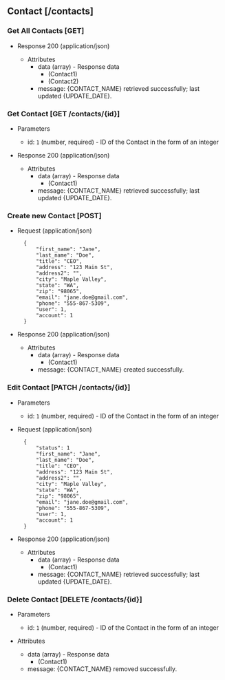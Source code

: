 ## Contact [/contacts]

### Get All Contacts [GET]

+ Response 200 (application/json)

    + Attributes
        + data (array) - Response data
            + (Contact1)
            + (Contact2)
        + message: {CONTACT_NAME} retrieved successfully; last updated {UPDATE_DATE}.

### Get Contact [GET /contacts/{id}]

+ Parameters
    + id: `1` (number, required) - ID of the Contact in the form of an integer

+ Response 200 (application/json)

    + Attributes
        + data (array) - Response data
            + (Contact1)
        + message: {CONTACT_NAME} retrieved successfully; last updated {UPDATE_DATE}.

### Create new Contact [POST]

+ Request (application/json)

        {
            "first_name": "Jane",
            "last_name": "Doe",
            "title": "CEO",
            "address": "123 Main St",
            "address2": "",
            "city": "Maple Valley",
            "state": "WA",
            "zip": "98065",
            "email": "jane.doe@gmail.com",
            "phone": "555-867-5309",
            "user": 1,
            "account": 1
        }

+ Response 200 (application/json)

    + Attributes
        + data (array) - Response data
            + (Contact1)
        + message: {CONTACT_NAME} created successfully.

### Edit Contact [PATCH /contacts/{id}]

+ Parameters
    + id: `1` (number, required) - ID of the Contact in the form of an integer

+ Request (application/json)

        {
            "status": 1
            "first_name": "Jane",
            "last_name": "Doe",
            "title": "CEO",
            "address": "123 Main St",
            "address2": "",
            "city": "Maple Valley",
            "state": "WA",
            "zip": "98065",
            "email": "jane.doe@gmail.com",
            "phone": "555-867-5309",
            "user": 1,
            "account": 1
        }

+ Response 200 (application/json)

    + Attributes
        + data (array) - Response data
            + (Contact1)
        + message: {CONTACT_NAME} retrieved successfully; last updated {UPDATE_DATE}.

### Delete Contact [DELETE /contacts/{id}]

+ Parameters
    + id: `1` (number, required) - ID of the Contact in the form of an integer

+ Attributes
    + data (array) - Response data
        + (Contact1)
    + message: {CONTACT_NAME} removed successfully.